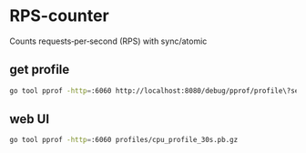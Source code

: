# RPS-counter

Counts requests‑per‑second (RPS) with sync/atomic

## get profile

```bash
go tool pprof -http=:6060 http://localhost:8080/debug/pprof/profile\?seconds\=30
```

## web UI

```bash
go tool pprof -http=:6060 profiles/cpu_profile_30s.pb.gz
```